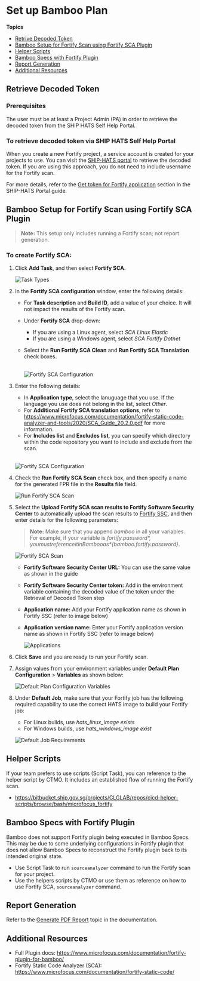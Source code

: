 # Set up Bamboo Plan

**Topics**
- [Retrive Decoded Token](#retrieve-decoded-token)
- [Bamboo Setup for Fortify Scan using Fortify SCA Plugin](#bamboo-setup-for-fortify-scan-using-fortify-sca-plugin)
- [Helper Scripts](#helper-scripts)
- [Bamboo Specs with Fortify Plugin](#bamboo-specs-with-fortify-plugin)
- [Report Generation](#report-generation)
- [Additional Resources](#additional-resources)

## Retrieve Decoded Token

### Prerequisites
The user must be at least a Project Admin (PA) in order to retrieve the decoded token from the SHIP HATS Self Help Portal.

### To retrieve decoded token via SHIP HATS Self Help Portal
When you create a new Fortify project, a service account is created for your projects to use. You can visit the [SHIP-HATS portal](https://www.ship.gov.sg) to retrieve the decoded token. If you are using this approach, you do not need to include username for the Fortify scan.

For more details, refer to the [Get token for Fortify application](https://docs.developer.tech.gov.sg/docs/ship-hats-documentation/#/manage-fortify-applications?id=get-token-for-fortify-application) section in the SHIP-HATS Portal guide. 
<!--
1.	If you have created the Fortify App, proceed to step 5. 
If you have not created the Fortify App, go to the [SHIP-HATS](https://www.ship.gov.sg) portal, and then log in with your SHIP credentials.
1.	In the left side bar, click **Projects** > **All Projects** > **Manage** on any project shown on the main screen.

    ![All Projects](hats-fortify-project-manage.png)

1.	Click **QA & Security**, and then click **Manage** in the **Fortify** section.

    ![QA & Security](hats-fortify-portal-qa-security.png)

1.	Click the drop down list on the right side, and select **Token for Bamboo pipeline**

    ![Token for Bamboo Pipeline](hats-fortify-portal-token-for-bamboo.png)

1.	Copy the value from **Decoded Token ID** and save it.
-->

## Bamboo Setup for Fortify Scan using Fortify SCA Plugin
>**Note:** This setup only includes running a Fortify scan; not report generation. 

### To create Fortify SCA:

1. Click **Add Task**, and then select **Fortify SCA**.

    ![Task Types](hats-fortify-sca.png)

1.	In the **Fortify SCA configuration** window, enter the following details:
    -   For **Task description** and **Build ID**, add a value of your choice. It will not impact the results of the Fortify scan.
    - Under **Fortify SCA** drop-down:
        - If you are using a Linux agent, select *SCA Linux Elastic* 
        - If you are using a Windows agent, select *SCA Fortify Dotnet*
    - Select the **Run Fortify SCA Clean** and **Run Fortify SCA Translation** check boxes.  
        <br>    

        ![Fortify SCA Configuration](hats-fortify-sca-config.png)
 
1.	Enter the following details:
    - In **Application type**, select the lanuguage that you use. If the language you use does not belong in the list, select *Other*.
    - For **Additional Fortify SCA translation options**, refer to https://www.microfocus.com/documentation/fortify-static-code-analyzer-and-tools/2020/SCA_Guide_20.2.0.pdf for more information.
    - For **Includes list** and **Excludes list**, you can specify which directory within the code repository you want to include and exclude from the scan.  
    <br>
    
    ![Fortify SCA Configuration](hats-fortify-sca-config-other.png)

1.	Check the **Run Fortify SCA Scan** check box, and then specify a name for the generated FPR file in the **Results file** field.

    ![Run Fortify SCA Scan](hats-fortify-sca-config-adv.png)
 
1.	Select the **Upload Fortify SCA scan results to Fortify Software Security Center** to automatically upload the scan results to [Fortify SSC](https://ssc.hats.stack.gov.sg/), and then enter details for the following parameters:

    >**Note:** Make sure that you append *bamboo* in all your variables. For example, if your variable is *${fortify.password}*, you must reference it in Bamboo as *${bamboo.fortify.password}*.    
    
    ![Fortify SCA Scan](fortify-scan.png)

    <!--![Fortify SCA Scan](hats-fortify-scan.png)-->

    - **Fortify Software Security Center URL:**  You can use the same value as shown in the guide
    - **Fortify Software Security Center token:** Add in the environment variable containing the decoded value of the token under the Retrieval of Decoded Token step
    - **Application name:** Add your Fortify application name as shown in Fortify SSC (refer to image below)
    - **Application version name:** Enter your Fortify application version name as shown in Fortify SSC (refer to image below)

        ![Applications](hats-fortify-applications.png)

1.	Click **Save** and you are ready to run your Fortify scan.

1. Assign values from your environment variables under **Default Plan Configuration** > **Variables** as shown below:  

    ![Default Plan Configuration Variables](fortify-default-job-config-variables.png)

1. Under **Default Job**, make sure that your Fortify job has the following required capability to use the correct HATS image to build your Fortify job:
    - For Linux builds, use *hats_linux_image exists*
    - For Windows builds, use *hats_windows_image exist*

    ![Default Job Requirements](fortify-default-job-requirements.png)

## Helper Scripts
If your team prefers to use scripts (Script Task), you can reference to the helper script by CTMO. It includes an established flow of running the Fortify scan.
- https://bitbucket.ship.gov.sg/projects/CLGLAB/repos/cicd-helper-scripts/browse/bash/microfocus_fortify

## Bamboo Specs with Fortify Plugin
Bamboo does not support Fortify plugin being executed in Bamboo Specs. This may be due to some underlying configurations in Fortify plugin that does not allow Bamboo Specs to reconstruct the Fortify plugin back to its intended original state.
- Use Script Task to run `sourceanalyzer` command to run the Fortify scan for your project.
- Use the helpers scripts by CTMO or use them as reference on how to use Fortify SCA, `sourceanalyzer` command.

## Report Generation
Refer to the [Generate PDF Report](fortify-generate-pdf) topic in the documentation.

## Additional Resources

- Full Plugin docs: https://www.microfocus.com/documentation/fortify-plugin-for-bamboo/
- Fortify Static Code Analyzer (SCA): https://www.microfocus.com/documentation/fortify-static-code/
